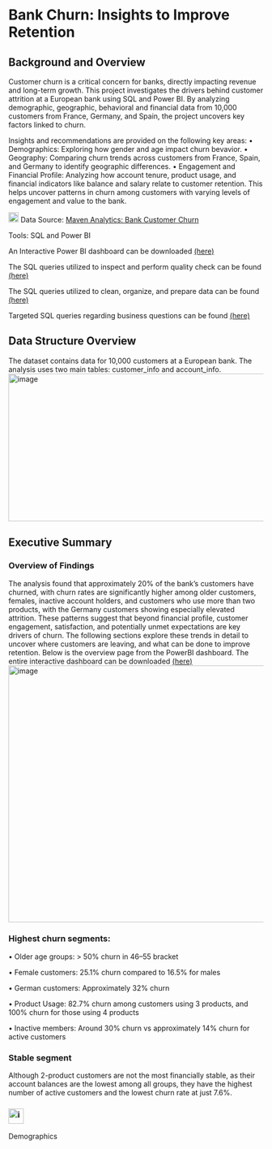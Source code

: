 # Bank Churn: Insights to Improve Retention
## Background and Overview
Customer churn is a critical concern for banks, directly impacting revenue and long-term growth. This project investigates the drivers behind customer attrition at a European bank using SQL and Power BI. By analyzing demographic, geographic, behavioral and financial data from 10,000 customers from France, Germany, and Spain, the project uncovers key factors linked to churn.

Insights and recommendations are provided on the following key areas:
•	Demographics: Exploring how gender and age impact churn bevavior.
•	Geography: Comparing churn trends across customers from France, Spain, and Germany to identify geographic differences.
•	Engagement and Financial Profile: Analyzing how account tenure, product usage, and financial indicators like balance and salary relate to customer retention. This helps uncover patterns in churn among customers with varying levels of engagement and value to the bank.

<img width="20" height="20" alt="image" src="https://github.com/user-attachments/assets/ffcdcd03-ee94-44d5-9f40-5475a9a8c56a" />
Data Source: <a href="https://www.mavenanalytics.io/data-playground?order=date_added%2Cdesc&page=2">Maven Analytics: Bank Customer Churn</a>

Tools: SQL and Power BI

An Interactive Power BI dashboard can be downloaded <a href="https://app.powerbi.com/view?r=eyJrIjoiMGU0MjYzNDEtODgwMS00Yzg3LTk2NTItZGI5ZDhiMWY0MjRkIiwidCI6IjdkZTZiMWMxLWYzOTMtNGJhNS05NjVkLTU3YjNhMGJhYmEzZiJ9">(here)</a>

The SQL queries utilized to inspect and perform quality check can be found <a href="https://github.com/xuandinh22/Bank-Churn-Insights-to-Improve-Retention/blob/main/inspection_%26_data_quality_checks.sql">(here)</a>

The SQL queries utilized to clean, organize, and prepare data can be found <a href="https://github.com/xuandinh22/Bank-Churn-Insights-to-Improve-Retention/blob/main/clean_%26_prepare_data.sql">(here)</a>

Targeted SQL queries regarding business questions can be found <a href="https://github.com/xuandinh22/Bank-Churn-Insights-to-Improve-Retention/blob/main/business_focused_analytical_queries.sql">(here)</a>

## Data Structure Overview

The dataset contains data for 10,000 customers at a European bank. 
The analysis uses two main tables: customer_info and account_info.
<img width="556" height="291" alt="image" src="https://github.com/user-attachments/assets/0b980bf1-2321-4b1f-a6bd-d22cb1052154" />

## Executive Summary

### Overview of Findings
The analysis found that approximately 20% of the bank’s customers have churned, with churn rates are significantly higher among older customers, females, inactive account holders, and customers who use more than two products, with the Germany customers showing especially elevated attrition. These patterns suggest that beyond financial profile, customer engagement, satisfaction, and potentially unmet expectations are key drivers of churn. The following sections explore these trends in detail to uncover where customers are leaving, and what can be done to improve retention.
Below is the overview page from the PowerBI dashboard. The entire interactive dashboard can be downloaded <a href="https://app.powerbi.com/view?r=eyJrIjoiMGU0MjYzNDEtODgwMS00Yzg3LTk2NTItZGI5ZDhiMWY0MjRkIiwidCI6IjdkZTZiMWMxLWYzOTMtNGJhNS05NjVkLTU3YjNhMGJhYmEzZiJ9">(here)</a>
<img width="915" height="506" alt="image" src="https://github.com/user-attachments/assets/baae268b-500a-4650-abfa-95098b7813bb" />

### Highest churn segments:
•	Older age groups: > 50% churn in 46–55 bracket

•	Female customers: 25.1% churn compared to 16.5% for males

•	German customers: Approximately 32% churn

•	Product Usage: 82.7% churn among customers using 3 products, and 100% churn for those using 4 products

•	Inactive members: Around 30% churn vs approximately 14% churn for active customers

### Stable segment
Although 2-product customers are not the most financially stable, as their account balances are the lowest among all groups, they have the highest number of active customers and the lowest churn rate at just 7.6%.

### <img width="30" height="30" alt="image" src="https://github.com/user-attachments/assets/93c186ba-9850-4f8d-9716-3313247e802d" />
Demographics




